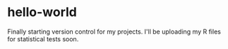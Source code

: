 # hello-world
Finally starting version control for my projects.
I'll be uploading my R files for statistical tests soon.
